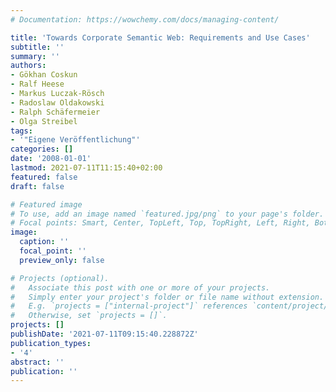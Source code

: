 ```yaml
---
# Documentation: https://wowchemy.com/docs/managing-content/

title: 'Towards Corporate Semantic Web: Requirements and Use Cases'
subtitle: ''
summary: ''
authors:
- Gökhan Coskun
- Ralf Heese
- Markus Luczak-Rösch
- Radoslaw Oldakowski
- Ralph Schäfermeier
- Olga Streibel
tags:
- '"Eigene Veröffentlichung"'
categories: []
date: '2008-01-01'
lastmod: 2021-07-11T11:15:40+02:00
featured: false
draft: false

# Featured image
# To use, add an image named `featured.jpg/png` to your page's folder.
# Focal points: Smart, Center, TopLeft, Top, TopRight, Left, Right, BottomLeft, Bottom, BottomRight.
image:
  caption: ''
  focal_point: ''
  preview_only: false

# Projects (optional).
#   Associate this post with one or more of your projects.
#   Simply enter your project's folder or file name without extension.
#   E.g. `projects = ["internal-project"]` references `content/project/deep-learning/index.md`.
#   Otherwise, set `projects = []`.
projects: []
publishDate: '2021-07-11T09:15:40.228872Z'
publication_types:
- '4'
abstract: ''
publication: ''
---
```

